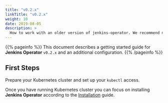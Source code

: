 ```yaml
---
title: "v0.2.x"
linkTitle: "v0.2.x"
weight: 10
date: 2019-08-05
description: >
  How to work with an older version of jenkins-operator. We recommend migration to a newer version.
---
```


{{% pageinfo %}}
This document describes a getting started guide for **Jenkins Operator** `v0.2.x` and an additional configuration.
{{% /pageinfo %}}

## First Steps

Prepare your Kubernetes cluster and set up your `kubectl` access.

Once you have running Kubernetes cluster you can focus on installing **Jenkins Operator** according to the [Installation](/kubernetes-operator/docs/installation/) guide.
